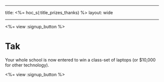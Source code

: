 * * *

title: <%= hoc_s(:title_prizes_thanks) %> layout: wide

* * *

<%= view :signup_button %>

# Tak

Your whole school is now entered to win a class-set of laptops (or $10,000 for other technology).

<%= view :signup_button %>